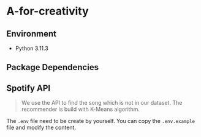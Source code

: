 # A-for-creativity

## Environment

- Python 3.11.3

## Package Dependencies

## Spotify API

> We use the API to find the song which is not in our dataset.
> The recommender is build with K-Means algorithm.

The `.env` file need to be create by yourself.
You can copy the `.env.example` file and modify the content.
